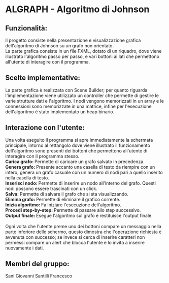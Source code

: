 # ALGRAPH - Algoritmo di Johnson 
## Funzionalità:
Il progetto consiste nella presentazione e visualizzazione grafica dell'algoritmo di Johnson su un grafo non orientato. <br>
La parte grafica consiste in un file FXML, dotato di un riquadro, dove viene illustrato l'algoritmo passo per passo, e vari bottoni ai lati
che permettono all'utente di interagire con il programma. <br>

## Scelte implementative:
La parte grafica è realizzata con Scene Builder; per quanto riguarda l'implementazione viene utilizzato un controller che permette di gestire le varie strutture dati e l'algoritmo.
I nodi vengono memorizzati in un array e le connessioni sono memorizzate in una matrice, infine per l'esecuzione dell'algoritmo è stato implementato un heap binario.

## Interazione con l'utente:
Una volta eseguito il programma si apre immediatamente la schermata principale, intorno al rettangolo dove viene illustrato il funzionamento dell'algoritmo
sono presenti dei bottoni che permettono all'utente di interagire con il programma stesso. <br>
<b>Carica grafo: </b>Permette di caricare un grafo salvato in precedenza.<br>
<b>Genera grafo: </b>Presente accanto una casella di testo da riempire con un intero, genera un grafo casuale con un numero di nodi pari a quello inserito nella casella di testo.<br>
<b>Inserisci nodo: </b>Permette di inserire un nodo all'interno del grafo. Questi nodi possono essere trascinati con un click.<br>
<b>Salva: </b> Permette di salvare il grafo che si sta visualizzando.<br>
<b>Elimina grafo: </b>Permette di eliminare il grafico corrente. <br>
<b>Inizia algoritmo: </b>Fa iniziare l'esecuzione dell'algoritmo.<br>
<b>Procedi step-by-step: </b>Permette di passare allo step successivo.<br>
<b>Output finale: </b>Esegue l'algoritmo sul grafo e restituisce l'output finale.<br><br>
Ogni volta che l'utente preme uno dei bottoni compare un messaggio nella parte inferiore delle schermo, questo dimostra che l'operazione richiesta è avvenuta con successo; se invece si cerca di inserire caratteri non permessi compare un alert che blocca l'utente e lo invita a inserire nuovamente i dati.


## Membri del gruppo:
Sani Giovanni Santilli Francesco
